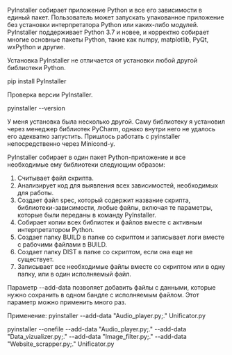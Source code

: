 PyInstaller собирает приложение Python и все его зависимости в единый пакет. Пользователь может запускать упакованное приложение без установки интерпретатора Python или каких-либо модулей. PyInstaller поддерживает Python 3.7 и новее, и корректно собирает многие основные пакеты Python, такие как numpy, matplotlib, PyQt, wxPython и другие.

Установка PyInstaller не отличается от установки любой другой библиотеки Python.

pip install PyInstaller

Проверка версии PyInstaller.

pyinstaller --version

У меня установка была несколько другой. Саму библиотеку я установил через менеджер библиотек PyCharm, однако внутри него не удалось его адекватно запустить. Пришлось работать с pyinstaller непосредственно через Minicond-у.

PyInstaller собирает в один пакет Python-приложение и все необходимые ему библиотеки следующим образом:

1. Считывает файл скрипта.
2. Анализирует код для выявления всех зависимостей, необходимых для работы.
3. Создает файл spec, который содержит название скрипта, библиотеки-зависимости, любые файлы, включая те параметры, которые были переданы в команду PyInstaller.
4. Собирает копии всех библиотек и файлов вместе с активным интерпретатором Python.
5. Создает папку BUILD в папке со скриптом и записывает логи вместе с рабочими файлами в BUILD.
6. Создает папку DIST в папке со скриптом, если она еще не существует.
7. Записывает все необходимые файлы вместе со скриптом или в одну папку, или в один исполняемый файл.

Параметр --add-data позволяет добавить файлы с данными, которые нужно сохранить в одном бандле с исполняемым файлом. Этот параметр можно применить много раз.

Применение: pyinstaller --add-data "Audio_player.py;." Unificator.py


pyinstaller --onefile --add-data "Audio_player.py;." --add-data "Data_vizualizer.py;." --add-data "Image_filter.py;." --add-data "Website_scrapper.py;." Unificator.py

